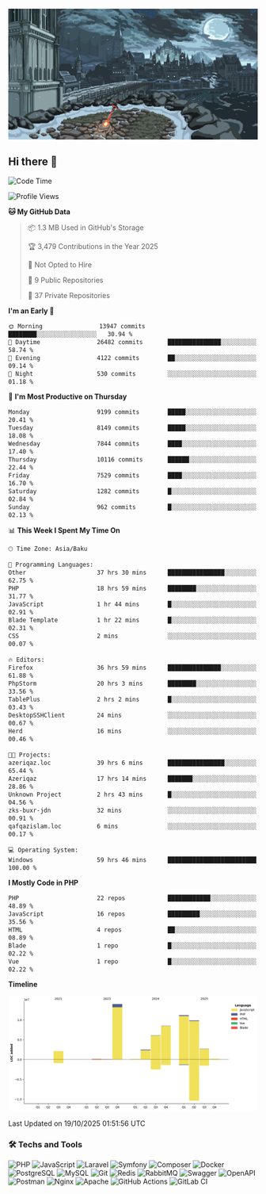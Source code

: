 <!--WALLPAPER-->
<p align='center'>
  <img src='assets/wallpapers/1.gif' alt='Banner'>
</p>
<!--/WALLPAPER-->

## Hi there 👋

<!--START_SECTION:waka-->
![Code Time](http://img.shields.io/badge/Code%20Time-497%20hrs%2049%20mins-blue)

![Profile Views](http://img.shields.io/badge/Profile%20Views-0-blue)

**🐱 My GitHub Data** 

> 📦 1.3 MB Used in GitHub's Storage 
 > 
> 🏆 3,479 Contributions in the Year 2025
 > 
> 🚫 Not Opted to Hire
 > 
> 📜 9 Public Repositories 
 > 
> 🔑 37 Private Repositories 
 > 
**I'm an Early 🐤** 

```text
🌞 Morning                13947 commits       ████████░░░░░░░░░░░░░░░░░   30.94 % 
🌆 Daytime                26482 commits       ███████████████░░░░░░░░░░   58.74 % 
🌃 Evening                4122 commits        ██░░░░░░░░░░░░░░░░░░░░░░░   09.14 % 
🌙 Night                  530 commits         ░░░░░░░░░░░░░░░░░░░░░░░░░   01.18 % 
```
📅 **I'm Most Productive on Thursday** 

```text
Monday                   9199 commits        █████░░░░░░░░░░░░░░░░░░░░   20.41 % 
Tuesday                  8149 commits        █████░░░░░░░░░░░░░░░░░░░░   18.08 % 
Wednesday                7844 commits        ████░░░░░░░░░░░░░░░░░░░░░   17.40 % 
Thursday                 10116 commits       ██████░░░░░░░░░░░░░░░░░░░   22.44 % 
Friday                   7529 commits        ████░░░░░░░░░░░░░░░░░░░░░   16.70 % 
Saturday                 1282 commits        █░░░░░░░░░░░░░░░░░░░░░░░░   02.84 % 
Sunday                   962 commits         █░░░░░░░░░░░░░░░░░░░░░░░░   02.13 % 
```


📊 **This Week I Spent My Time On** 

```text
🕑︎ Time Zone: Asia/Baku

💬 Programming Languages: 
Other                    37 hrs 30 mins      ████████████████░░░░░░░░░   62.75 % 
PHP                      18 hrs 59 mins      ████████░░░░░░░░░░░░░░░░░   31.77 % 
JavaScript               1 hr 44 mins        █░░░░░░░░░░░░░░░░░░░░░░░░   02.91 % 
Blade Template           1 hr 22 mins        █░░░░░░░░░░░░░░░░░░░░░░░░   02.31 % 
CSS                      2 mins              ░░░░░░░░░░░░░░░░░░░░░░░░░   00.07 % 

🔥 Editors: 
Firefox                  36 hrs 59 mins      ███████████████░░░░░░░░░░   61.88 % 
PhpStorm                 20 hrs 3 mins       ████████░░░░░░░░░░░░░░░░░   33.56 % 
TablePlus                2 hrs 2 mins        █░░░░░░░░░░░░░░░░░░░░░░░░   03.43 % 
DesktopSSHClient         24 mins             ░░░░░░░░░░░░░░░░░░░░░░░░░   00.67 % 
Herd                     16 mins             ░░░░░░░░░░░░░░░░░░░░░░░░░   00.46 % 

🐱‍💻 Projects: 
azeriqaz.loc             39 hrs 6 mins       ████████████████░░░░░░░░░   65.44 % 
Azeriqaz                 17 hrs 14 mins      ███████░░░░░░░░░░░░░░░░░░   28.86 % 
Unknown Project          2 hrs 43 mins       █░░░░░░░░░░░░░░░░░░░░░░░░   04.56 % 
zks-buxr-jdn             32 mins             ░░░░░░░░░░░░░░░░░░░░░░░░░   00.91 % 
qafqazislam.loc          6 mins              ░░░░░░░░░░░░░░░░░░░░░░░░░   00.17 % 

💻 Operating System: 
Windows                  59 hrs 46 mins      █████████████████████████   100.00 % 
```

**I Mostly Code in PHP** 

```text
PHP                      22 repos            ████████████░░░░░░░░░░░░░   48.89 % 
JavaScript               16 repos            █████████░░░░░░░░░░░░░░░░   35.56 % 
HTML                     4 repos             ██░░░░░░░░░░░░░░░░░░░░░░░   08.89 % 
Blade                    1 repo              █░░░░░░░░░░░░░░░░░░░░░░░░   02.22 % 
Vue                      1 repo              █░░░░░░░░░░░░░░░░░░░░░░░░   02.22 % 
```



**Timeline**

![Lines of Code chart](https://raw.githubusercontent.com/feridnesibzade/feridnesibzade/main/assets/bar_graph.png)


 Last Updated on 19/10/2025 01:51:56 UTC
<!--END_SECTION:waka-->

### 🛠️ Techs and Tools

![PHP](https://img.shields.io/badge/PHP-777BB4?style=for-the-badge&logo=php&logoColor=white)
![JavaScript](https://img.shields.io/badge/JavaScript-F7DF1E?style=for-the-badge&logo=javascript&logoColor=000)
![Laravel](https://img.shields.io/badge/Laravel-F55247?style=for-the-badge&logo=laravel&logoColor=white)
![Symfony](https://img.shields.io/badge/Symfony-000000?style=for-the-badge&logo=symfony&logoColor=white)
![Composer](https://img.shields.io/badge/Composer-885630?style=for-the-badge&logo=composer&logoColor=white)
![Docker](https://img.shields.io/badge/Docker-2496ED?style=for-the-badge&logo=docker&logoColor=white)
![PostgreSQL](https://img.shields.io/badge/PostgreSQL-4169E1?style=for-the-badge&logo=postgresql&logoColor=white)
![MySQL](https://img.shields.io/badge/MySQL-4479A1?style=for-the-badge&logo=mysql&logoColor=white)
![Git](https://img.shields.io/badge/Git-F05032?style=for-the-badge&logo=git&logoColor=white)
![Redis](https://img.shields.io/badge/Redis-DC382D?style=for-the-badge&logo=redis&logoColor=white)
![RabbitMQ](https://img.shields.io/badge/RabbitMQ-FF6600?style=for-the-badge&logo=rabbitmq&logoColor=white)
![Swagger](https://img.shields.io/badge/Swagger-85EA2D?style=for-the-badge&logo=swagger&logoColor=black)
![OpenAPI](https://img.shields.io/badge/OpenAPI-6BA539?style=for-the-badge&logo=openapiinitiative&logoColor=white)
![Postman](https://img.shields.io/badge/Postman-FF6C37?style=for-the-badge&logo=postman&logoColor=white)
![Nginx](https://img.shields.io/badge/Nginx-009639?style=for-the-badge&logo=nginx&logoColor=white)
![Apache](https://img.shields.io/badge/Apache-D22128?style=for-the-badge&logo=apache&logoColor=white)
![GitHub Actions](https://img.shields.io/badge/GitHub%20Actions-2088FF?style=for-the-badge&logo=githubactions&logoColor=white)
![GitLab CI](https://img.shields.io/badge/GitLab%20CI-FC6D26?style=for-the-badge&logo=gitlab&logoColor=white)

